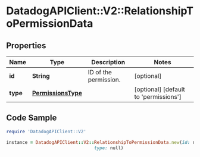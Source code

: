 # DatadogAPIClient::V2::RelationshipToPermissionData

## Properties

Name | Type | Description | Notes
------------ | ------------- | ------------- | -------------
**id** | **String** | ID of the permission. | [optional] 
**type** | [**PermissionsType**](PermissionsType.md) |  | [optional] [default to &#39;permissions&#39;]

## Code Sample

```ruby
require 'DatadogAPIClient::V2'

instance = DatadogAPIClient::V2::RelationshipToPermissionData.new(id: null,
                                 type: null)
```



